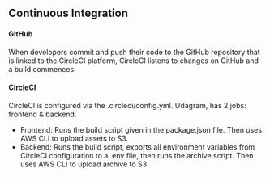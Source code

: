 ## Continuous Integration
#### GitHub
When developers commit and push their code to the GitHub repository that is linked to the CircleCI platform, CircleCI listens to changes on GitHub and a build commences.

#### CircleCI
CircleCI is configured via the .circleci/config.yml. Udagram, has 2 jobs: frontend & backend.

- Frontend: Runs the build script given in the package.json file. Then uses AWS CLI to upload assets to S3.
- Backend: Runs the build script, exports all environment variables from CircleCI configuration to a .env file, then runs the archive script. Then uses AWS CLI to upload archive to S3.